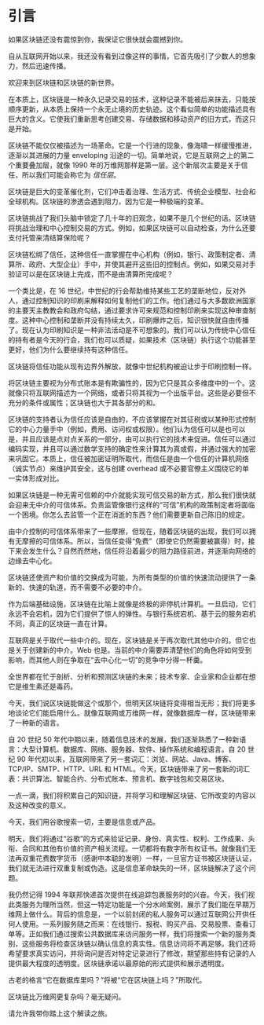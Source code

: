 # 引言

如果区块链还没有震惊到你，我保证它很快就会震撼到你。

自从互联网开始以来，我还没有看到过像这样的事情，它首先吸引了少数人的想象力，然后迅速传播。

欢迎来到区块链和区块链的新世界。

在本质上，区块链是一种永久记录交易的技术，这种记录不能被后来抹去，只能按顺序更新，从本质上保持一个永无止境的历史轨迹。这个看似简单的功能描述具有巨大的含义。它使我们重新思考创建交易、存储数据和移动资产的旧方式，而这只是开始。

区块链不能仅仅被描述为一场革命。它是一个行进的现象，像海啸一样缓慢推进，逐渐以其进展的力量 enveloping 沿途的一切。简单地说，它是互联网之上的第二个重要叠加层，就像 1990 年的万维网那样是第一层。这个新层次主要是关于信任，所以我们可能会称它为 *信任层*。

区块链是巨大的变革催化剂，它们冲击着治理、生活方式、传统企业模型、社会和全球机构。区块链的渗透会遇到阻力，因为它是一种极端的变革。

区块链挑战了我们头脑中锁定了几十年的旧观念，如果不是几个世纪的话。区块链将挑战治理和中心控制交易的方式。例如，如果区块链可以自动检查，为什么还要支付托管来清结算保险呢？

区块链松绑了信任，这种信任一直掌握在中心机构（例如，银行、政策制定者、清算所、政府、大型企业）手中，并使其避开这些旧的控制点。例如，如果交易对手验证可以是在区块链上完成，而不是由清算所完成呢？

一个类比是，在 16 世纪，中世纪的行会帮助维持某些工艺的垄断地位，反对外人，通过控制知识的印刷来解释如何复制他们的工作。他们通过与大多数欧洲国家的主要天主教教会和政府勾结，通过要求许可来规范和控制印刷来实现这种审查制度。这种中心控制和垄断并没有持续太久，印刷爆炸之后，知识很快就自由传播了。现在认为印刷知识是一种非法活动是不可想象的。我们可以认为传统中心信任的持有者是今天的行会，我们也可以质疑，如果技术（区块链）执行这个功能甚至更好，他们为什么要继续持有这种信任。

区块链将信任功能从现有边界外解放，就像中世纪机构被迫让步于印刷控制一样。

将区块链主要视为分布式账本是有欺骗性的，因为它只是其众多维度中的一个。这就像只将互联网描述为一个网络，或者只将其视为一个出版平台。这些是必要但不充分的条件或属性；区块链也大于其各部分的和。

区块链的支持者认为信任应该是自由的，不应该掌握在对其征税或以某种形式控制它的中心力量手中（例如，费用、访问权或权限）。他们认为信任可以是也可以是，并且应该是点对点关系的一部分，由可以执行它的技术来促进。信任可以通过编码实现，并且可以通过数学支持的确定性来计算其为真或假，并通过强大的加密来巩固它。本质上，信任被加密证明所取代，而信任是由一个信任的计算机网络（诚实节点）来维护其安全，这与创建 overhead 或不必要官僚主义围绕它的单一实体形成对比。

如果区块链是一种无需可信赖的中介就能实现可信交易的新方式，那么我们很快就会迎来无中介的可信体系。负责监管像银行这样的“可信”机构的政策制定者将面临一个困境。你怎么去监管一个正在消逝的东西？他们需要更新自己陈旧的规定。

由中介控制的可信体系带来了一些摩擦，但现在，随着区块链的出现，我们可以拥有无摩擦的可信体系。所以，当信任变得“免费”（即使它仍然需要被赢得）时，接下来会发生什么？自然而然地，信任将沿着最少的阻力路径前进，并逐渐向网络的边缘去中心化。

区块链还使资产和价值的交换成为可能，为所有类型的价值的快速流动提供了一条新的、快速的轨道，而不需要不必要的中介。

作为后端基础设施，区块链在比喻上就像是终极的非停机计算机。一旦启动，它们永远不会宕机，因为它们提供了惊人的弹性。与银行系统宕机、基于云的服务宕机不同，真正的区块链一直在计算。

互联网是关于取代一些中介的。现在，区块链是关于再次取代其他中介的。但它也是关于创建新的中介。Web 也是。当前的中介需要弄清楚他们的角色将如何受到影响，而其他人则在争取在“去中心化一切”的竞争中分得一杯羹。

全世界都在忙于剖析、分析和预测区块链的未来；技术专家、企业家和企业都在想它是维生素还是毒药。

今天，我们说区块链能做这个或那个，但明天区块链将变得相当无形；我们将更多地谈论它们能启用什么。就像互联网或万维网一样，就像数据库一样，区块链带来了一种新的语言。

自 20 世纪 50 年代中期以来，随着信息技术的发展，我们逐渐熟悉了一种新语言：大型计算机、数据库、网络、服务器、软件、操作系统和编程语言。自 20 世纪 90 年代初以来，互联网带来了另一套词汇：浏览、网站、Java、博客、TCP/IP、SMTP、HTTP、URL 和 HTML。今天，区块链带来了另一套新的词汇表：共识算法、智能合约、分布式账本、预言机、数字钱包和交易区块。

一点一滴，我们将积累自己的知识链，并将学习和理解区块链、它所改变的内容以及这种改变的意义。

今天，我们用谷歌搜索一切，主要是信息或产品。

明天，我们将通过“谷歌”的方式来验证记录、身份、真实性、权利、工作成果、头衔、合同和其他有价值的资产相关流程。一切都将有数字所有权证书。就像我们无法再双重花费数字货币（感谢中本聪的发明）一样，一旦官方证书被区块链认证，我们就无法进行双重复制或伪造。这是信息革命缺失的一环，区块链解决了这个问题。

我仍然记得 1994 年联邦快递首次提供在线追踪包裹服务时的兴奋。今天，我们视此类服务为理所当然，但这一特定功能是一个分水岭案例，展示了我们能在早期万维网上做什么。背后的信息是，一个以前封闭的私人服务可以通过互联网公开供任何人使用。一系列服务随之而来：在线银行、报税、购买产品、交易股票、查看订单等。正如我们通过搜索公共数据库来访问服务一样，我们将搜索一个新的服务类别，这些服务将检查区块链以确认信息的真实性。信息访问将不再足够。我们还将希望要求真实访问，并将询问是否对特定记录进行了修改，期望那些持有记录的人提供最大程度的透明度。区块链承诺以最原始的形式提供和展示透明度。

古老的格言“它在数据库里吗？”将被“它在区块链上吗？”所取代。

区块链比万维网更复杂吗？毫无疑问。

请允许我带你踏上这个解读之旅。
